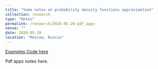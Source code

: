 ```yaml
---
title: "Some notes on probability density functions approximation"
collection: research
type: "Notes"
permalink: /research/2020-05-20-pdf_appx
venue: ""
date: 2020-05-20
location: "Moscow, Russia"
---
```


[Examples Code here](https://github.com/jpelikan71/pdf_approximation)

Pdf appx notes here.
